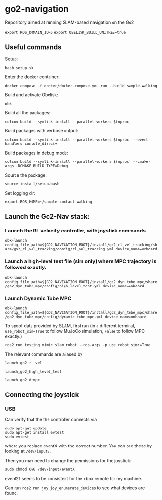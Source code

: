 # go2-navigation
Repository aimed at running SLAM-based navigation on the Go2

```export ROS_DOMAIN_ID=5```
```export OBELISK_BUILD_UNITREE=true```

## Useful commands
Setup:
```
bash setup.sh
```

Enter the docker container: 
```
docker compose -f docker/docker-compose.yml run --build sample-walking
```

Build and activate Obelisk:
```
obk
```

Build all the packages:
```
colcon build --symlink-install --parallel-workers $(nproc)
```

Build packages with verbose output:
```
colcon build --symlink-install --parallel-workers $(nproc) --event-handlers console_direct+
```

Build packages in debug mode:
```
colcon build --symlink-install --parallel-workers $(nproc) --cmake-args -DCMAKE_BUILD_TYPE=Debug
```

Source the package:
```
source install/setup.bash
```

Set logging dir:
```
export ROS_HOME=~/sample-contact-walking
```
## Launch the Go2-Nav stack:
### Launch the RL velocity controller, with joystick commands

```obk-launch config_file_path=${GO2_NAVIGATION_ROOT}/install/go2_rl_vel_tracking/share/go2_rl_vel_tracking/config/rl_vel_tracking.yml device_name=onboard```

### Launch a high-level test file (sim only) where MPC trajectory is followed exactly.

```obk-launch config_file_path=${GO2_NAVIGATION_ROOT}/install/go2_dyn_tube_mpc/share/go2_dyn_tube_mpc/config/high_level_test.yml device_name=onboard```

### Launch Dynamic Tube MPC

```obk-launch config_file_path=${GO2_NAVIGATION_ROOT}/install/go2_dyn_tube_mpc/share/go2_dyn_tube_mpc/config/dynamic_tube_mpc.yml device_name=onboard```

To spoof data provided by SLAM, first run (in a different terminal, `use_robot_sim=True` to follow MuJoCo simulation, `False` to follow MPC exactly.)

```ros2 run testing mimic_slam_robot --ros-args -p use_robot_sim:=True```

The relevant commands are aliased by 

```launch_go2_rl_vel```

```launch_go2_high_level_test```

```launch_go2_dtmpc```


## Connecting the joystick
### USB
Can verify that the the controller connects via
```
sudo apt-get update
sudo apt-get install evtest
sudo evtest
```
where you replace eventX with the correct number. You can see these by looking at `/dev/input/`.

Then you may need to change the permissions for the joystick:
```
sudo chmod 666 /dev/input/eventX
```
event21 seems to be consistent for the xbox remote for my machine.

Can run `ros2 run joy joy_enumerate_devices` to see what devices are found.
